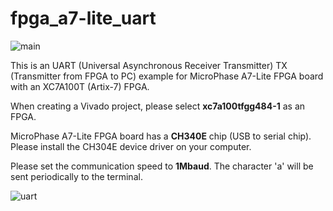 # fpga_a7-lite_uart

![main](https://github.com/user-attachments/assets/7635294e-d5ae-4a0c-ae29-7b581cc55e74)

This is an UART (Universal Asynchronous Receiver Transmitter)  TX (Transmitter from FPGA to PC) example for MicroPhase A7-Lite FPGA board with an XC7A100T (Artix-7) FPGA.

When creating a Vivado project, please select **xc7a100tfgg484-1** as an FPGA.

MicroPhase A7-Lite FPGA board has a **CH340E** chip (USB to serial chip).
Please install the CH304E device driver on your computer.

Please set the communication speed to **1Mbaud**.
The character 'a' will be sent periodically to the terminal.

![uart](https://github.com/user-attachments/assets/9b2a576d-fb0c-4dbe-84ca-684e8acfd4c4)

